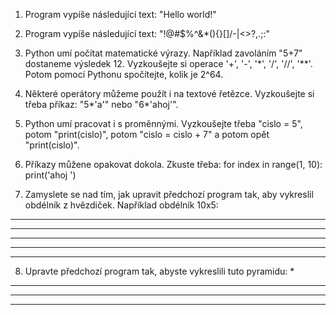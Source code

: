 ﻿1. Program vypíše následující text: "Hello world!"

2. Program vypíše následující text: "!@#$%^&*(){}[]/-\|<>?,.;:"

3. Python umí počítat matematické výrazy. Například zavoláním "5+7" dostaneme výsledek 12. Vyzkoušejte si operace '+', '-', '*', '/', '//', '**'. Potom pomocí Pythonu spočítejte, kolik je 2^64.

4. Některé operátory můžeme použít i na textové řetězce. Vyzkoušejte si třeba příkaz: "5*'a'" nebo "6*'ahoj'".

5. Python umí pracovat i s proměnnými. Vyzkoušejte třeba "cislo = 5", potom "print(cislo)", potom "cislo = cislo + 7" a potom opět "print(cislo)".

6. Příkazy můžene opakovat dokola. Zkuste třeba:
for index in range(1, 10):
	print('ahoj ')

7. Zamyslete se nad tím, jak upravit předchozí program tak, aby vykreslil obdélník z hvězdiček. Například obdélník 10x5:
**********
**********
**********
**********
**********

8. Upravte předchozí program tak, abyste vykreslili tuto pyramidu:
   *   
  *** 
 *****
*******
